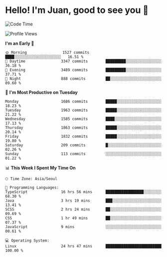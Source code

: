 # Hello! I'm Juan, good to see you 👋

<!--
**Y-k-Y/Y-k-Y** is a ✨ _special_ ✨ repository because its `README.md` (this file) appears on your GitHub profile.

Here are some ideas to get you started:

- 🔭 I’m currently working on ...
- 🌱 I’m currently learning ...
- 👯 I’m looking to collaborate on ...
- 🤔 I’m looking for help with ...
- 💬 Ask me about ...
- 📫 How to reach me: ...
- 😄 Pronouns: ...
- ⚡ Fun fact: ...
-->
<!--
![Profile views](https://gpvc.arturio.dev/Y-k-Y)

[![Omid Nikrah StackOverflow](https://github-readme-stackoverflow.vercel.app/?userID=9517076)](https://stackoverflow.com/users/9517076/i-have-10-fingers)
-->

<!--START_SECTION:waka-->
![Code Time](http://img.shields.io/badge/Code%20Time-1%2C329%20hrs%209%20mins-blue)

![Profile Views](http://img.shields.io/badge/Profile%20Views-0-blue)

**I'm an Early 🐤** 

```text
🌞 Morning                1527 commits        ████░░░░░░░░░░░░░░░░░░░░░   16.51 % 
🌆 Daytime                3347 commits        █████████░░░░░░░░░░░░░░░░   36.18 % 
🌃 Evening                3489 commits        █████████░░░░░░░░░░░░░░░░   37.71 % 
🌙 Night                  888 commits         ██░░░░░░░░░░░░░░░░░░░░░░░   09.60 % 
```
📅 **I'm Most Productive on Tuesday** 

```text
Monday                   1686 commits        █████░░░░░░░░░░░░░░░░░░░░   18.23 % 
Tuesday                  1963 commits        █████░░░░░░░░░░░░░░░░░░░░   21.22 % 
Wednesday                1585 commits        ████░░░░░░░░░░░░░░░░░░░░░   17.13 % 
Thursday                 1863 commits        █████░░░░░░░░░░░░░░░░░░░░   20.14 % 
Friday                   1832 commits        █████░░░░░░░░░░░░░░░░░░░░   19.80 % 
Saturday                 209 commits         █░░░░░░░░░░░░░░░░░░░░░░░░   02.26 % 
Sunday                   113 commits         ░░░░░░░░░░░░░░░░░░░░░░░░░   01.22 % 
```


📊 **This Week I Spent My Time On** 

```text
🕑︎ Time Zone: Asia/Seoul

💬 Programming Languages: 
TypeScript               16 hrs 56 mins      █████████████████░░░░░░░░   68.30 % 
Java                     3 hrs 19 mins       ███░░░░░░░░░░░░░░░░░░░░░░   13.41 % 
SCSS                     2 hrs 24 mins       ██░░░░░░░░░░░░░░░░░░░░░░░   09.69 % 
CSS                      1 hr 49 mins        ██░░░░░░░░░░░░░░░░░░░░░░░   07.37 % 
JavaScript               9 mins              ░░░░░░░░░░░░░░░░░░░░░░░░░   00.61 % 

💻 Operating System: 
Linux                    24 hrs 47 mins      █████████████████████████   100.00 % 
```


<!--END_SECTION:waka-->
